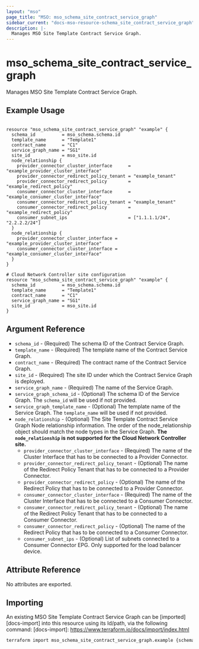 ```yaml
---
layout: "mso"
page_title: "MSO: mso_schema_site_contract_service_graph"
sidebar_current: "docs-mso-resource-schema_site_contract_service_graph"
description: |-
  Manages MSO Site Template Contract Service Graph.
---
```


# mso_schema_site_contract_service_graph #

Manages MSO Site Template Contract Service Graph.

## Example Usage ##

```hcl

resource "mso_schema_site_contract_service_graph" "example" {
  schema_id          = mso_schema.schema.id
  template_name      = "Template1"
  contract_name      = "C1"
  service_graph_name = "SG1"
  site_id            = mso_site.id
  node_relationship {
    provider_connector_cluster_interface      = "example_provider_cluster_interface"
    provider_connector_redirect_policy_tenant = "example_tenant"
    provider_connector_redirect_policy        = "example_redirect_policy"
    consumer_connector_cluster_interface      = "example_consumer_cluster_interface"
    consumer_connector_redirect_policy_tenant = "example_tenant"
    consumer_connector_redirect_policy        = "example_redirect_policy"
    consumer_subnet_ips                       = ["1.1.1.1/24", "2.2.2.2/24"]
  }
  node_relationship {
    provider_connector_cluster_interface = "example_provider_cluster_interface"
    consumer_connector_cluster_interface = "example_consumer_cluster_interface"
  }
}

# Cloud Network Controller site configuration
resource "mso_schema_site_contract_service_graph" "example" {
  schema_id          = mso_schema.schema.id
  template_name      = "Template1"
  contract_name      = "C1"
  service_graph_name = "SG1"
  site_id            = mso_site.id
}

```

## Argument Reference ##
* `schema_id` - (Required) The schema ID of the Contract Service Graph.
* `template_name` - (Required) The template name of the Contract Service Graph.
* `contract_name` - (Required) The contract name of the Contract Service Graph.
* `site_id` - (Required) The site ID under which the Contract Service Graph is deployed.
* `service_graph_name` - (Required) The name of the Service Graph.
* `service_graph_schema_id` - (Optional) The schema ID of the Service Graph. The `schema_id` will be used if not provided.
* `service_graph_template_name` - (Optional) The template name of the Service Graph. The `template_name` will be used if not provided.
* `node_relationship` - (Optional) The Site Template Contract Service Graph Node relationship information. The order of the node_relationship object should match the node types in the Service Graph. **The `node_relationship` is not supported for the Cloud Network Controller site.**
  * `provider_connector_cluster_interface` - (Required) The name of the Cluster Interface that has to be connected to a Provider Connector.
  * `provider_connector_redirect_policy_tenant` - (Optional) The name of the Redirect Policy Tenant that has to be connected to a Provider Connector.
  * `provider_connector_redirect_policy` - (Optional) The name of the Redirect Policy that has to be connected to a Provider Connector.
  * `consumer_connector_cluster_interface` - (Required) The name of the Cluster Interface that has to be connected to a Consumer Connector.
  * `consumer_connector_redirect_policy_tenant` - (Optional) The name of the Redirect Policy Tenant that has to be connected to a Consumer Connector.
  * `consumer_connector_redirect_policy` - (Optional) The name of the Redirect Policy that has to be connected to a Consumer Connector.
  * `consumer_subnet_ips` - (Optional) List of subnets connected to a Consumer Connector EPG. Only supported for the load balancer device.

## Attribute Reference ##

No attributes are exported.

## Importing ##

An existing MSO Site Template Contract Service Graph can be [imported][docs-import] into this resource using its Id/path, via the following command: [docs-import]: <https://www.terraform.io/docs/import/index.html>

```bash
terraform import mso_schema_site_contract_service_graph.example {schema_id}/sites/{site_id}/templates/{template_name}/contracts/{contract_name}
```
